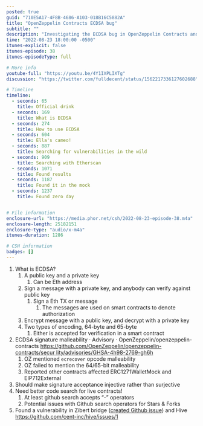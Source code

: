 ```yaml
---
posted: true
guid: "710E5A17-4F8B-4686-A103-018B16C5882A"
title: "OpenZeppelin Contracts ECDSA bug"
subtitle: ""
description: "Investigating the ECDSA bug in OpenZeppelin Contracts and searching for vulnerabilities in smart contracts. Will a zero day be found?"
time: "2022-08-23 18:00:00 -0500"
itunes-explicit: false
itunes-episode: 38
itunes-episodeType: full

# More info
youtube-full: "https://youtu.be/4Y1IXPLIXTg"
discussion: "https://twitter.com/fulldecent/status/1562217336127602688"

# Timeline
timeline:
  - seconds: 65
    title: Official drink
  - seconds: 169
    title: What is ECDSA
  - seconds: 274
    title: How to use ECDSA
  - seconds: 604
    title: Ella's cameo!
  - seconds: 887
    title: Searching for vulnerabilities in the wild
  - seconds: 909
    title: Searching with Etherscan
  - seconds: 1071
    title: Found results
  - seconds: 1187
    title: Found it in the mock
  - seconds: 1237
    title: Found zero day


# File information
enclosure-url: "https://media.phor.net/csh/2022-08-23-episode-38.m4a"
enclosure-length: 25182151
enclosure-type: "audio/x-m4a"
itunes-duration: 1286

# CSH information
badges: []
---
```

<!--end of quick notes-->

1. What is ECDSA?
   1. A public key and a private key
      1. Can be Eth address
   2. Sign a message with a private key, and anybody can verify against public key
      1. Sign a Eth TX or message
         1. The messages are used on smart contracts to denote authorization
   3. Encrypt message with a public key, and decrypt with a private key
   4. Two types of encoding, 64-byte and 65-byte
      1. Either is accepted for verification in a smart contract
2. ECDSA signature malleability · Advisory · OpenZeppelin/openzeppelin-contracts [https://github.com/OpenZeppelin/openzeppelin-contracts/secur lity/advisories/GHSA-4h98-2769-gh6h](https://github.com/OpenZeppelin/openzeppelin-contracts/security/advisories/GHSA-4h98-2769-gh6h)
   1. OZ mentioned `ecrecover` opcode malleability
   2. OZ failed to mention the 64/65-bit malleability
   3. Reported other contracts affected ERC1271WalletMock and EIP712External
3. Should make signature acceptance injective rather than surjective
4. Need better code search for live contracts!
   1. At least github search accepts “-” operators
   2. Potential issues with Github search operators for Stars & Forks
5. Found a vulnerability in Zibert bridge ([created Github issue](https://github.com/zibert/bridge/issues/1)) and Hive https://github.com/cent-inc/hive/issues/1